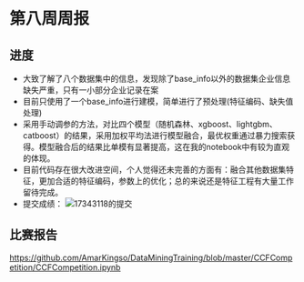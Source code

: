 # 第八周周报

## 进度
- 大致了解了八个数据集中的信息，发现除了base_info以外的数据集企业信息缺失严重，只有一小部分企业记录在案
- 目前只使用了一个base_info进行建模，简单进行了预处理(特征编码、缺失值处理)
- 采用手动调参的方法，对比四个模型（随机森林、xgboost、lightgbm、catboost）的结果，采用加权平均法进行模型融合，最优权重通过暴力搜索获得。模型融合后的结果比单模有显著提高，这在我的notebook中有较为直观的体现。
- 目前代码存在很大改进空间，个人觉得还未完善的方面有：融合其他数据集特征，更加合适的特征编码，参数上的优化；总的来说还是特征工程有大量工作留待完成。
- 提交成绩：
![17343118的提交](https://img-blog.csdnimg.cn/20201116170100945.png?x-oss-process=image/watermark,type_ZmFuZ3poZW5naGVpdGk,shadow_10,text_aHR0cHM6Ly9ibG9nLmNzZG4ubmV0L2Rpb3NtYWlfa2luZ3Nv,size_16,color_FFFFFF,t_70#pic_center)

## 比赛报告
https://github.com/AmarKingso/DataMiningTraining/blob/master/CCFCompetition/CCFCompetition.ipynb
